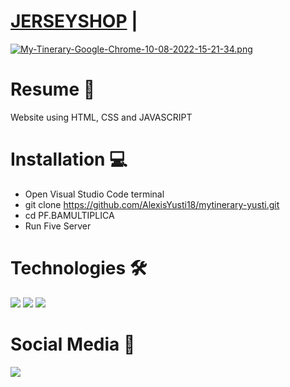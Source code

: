 # [JERSEYSHOP](https://jerseysshop.netlify.app/) | 
[![My-Tinerary-Google-Chrome-10-08-2022-15-21-34.png](https://i.postimg.cc/FzxrZHCS/My-Tinerary-Google-Chrome-10-08-2022-15-21-34.png)](https://jerseysshop.netlify.app/)

# Resume 📜
Website using HTML, CSS and JAVASCRIPT

# Installation 💻
 - Open Visual Studio Code terminal
 - git clone https://github.com/AlexisYusti18/mytinerary-yusti.git
 - cd PF.BAMULTIPLICA
 - Run Five Server

# Technologies 🛠
<img src="https://img.shields.io/badge/HTML5-E34F26?style=for-the-badge&logo=html5&logoColor=white"/>
<img src="https://img.shields.io/badge/CSS3-1572B6?style=for-the-badge&logo=css3&logoColor=white"/>
<img src="https://img.shields.io/badge/JavaScript-F7DF1E?style=for-the-badge&logo=javascript&logoColor=black"/>

# Social Media 📶
<div>
    <a href="https://www.linkedin.com/in/alexisyusti">
        <img src='https://img.shields.io/badge/LinkedIn-0077B5?style=for-the-badge&logo=linkedin&logoColor=white'/>
    </a>
</div>